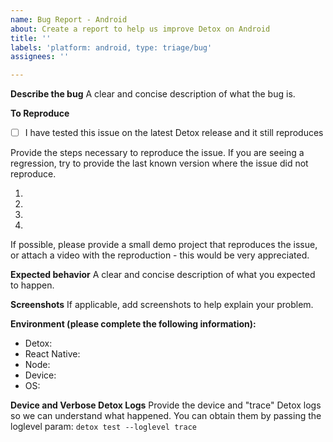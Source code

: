 ```yaml
---
name: Bug Report - Android
about: Create a report to help us improve Detox on Android
title: ''
labels: 'platform: android, type: triage/bug'
assignees: ''

---
```


**Describe the bug**
A clear and concise description of what the bug is.

**To Reproduce**

- [ ] I have tested this issue on the latest Detox release and it still reproduces

Provide the steps necessary to reproduce the issue. If you are seeing a regression, try to provide the last known version where the issue did not reproduce.

1. 
2. 
3. 
4. 

If possible, please provide a small demo project that reproduces the issue, or attach a video with the reproduction - this would be very appreciated.

**Expected behavior**
A clear and concise description of what you expected to happen.

**Screenshots**
If applicable, add screenshots to help explain your problem.

**Environment (please complete the following information):**
 - Detox:
 - React Native:
 - Node:
 - Device:
 - OS: 

**Device and Verbose Detox Logs**
Provide the device and "trace" Detox logs so we can understand what happened. You can obtain them by passing the loglevel param: `detox test --loglevel trace`
